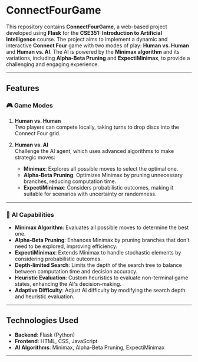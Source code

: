 # **ConnectFourGame**

This repository contains **ConnectFourGame**, a web-based project developed using **Flask** for the **CSE351: Introduction to Artificial Intelligence** course. The project aims to implement a dynamic and interactive **Connect Four** game with two modes of play: **Human vs. Human** and **Human vs. AI**. The AI is powered by the **Minimax algorithm** and its variations, including **Alpha-Beta Pruning** and **ExpectiMinimax**, to provide a challenging and engaging experience.

---

## **Features**

### 🎮 **Game Modes**
1. **Human vs. Human**  
   Two players can compete locally, taking turns to drop discs into the Connect Four grid.

2. **Human vs. AI**  
   Challenge the AI agent, which uses advanced algorithms to make strategic moves:
   - **Minimax**: Explores all possible moves to select the optimal one.
   - **Alpha-Beta Pruning**: Optimizes Minimax by pruning unnecessary branches, reducing computation time.
   - **ExpectiMinimax**: Considers probabilistic outcomes, making it suitable for scenarios with uncertainty or randomness.

---

### 🧠 **AI Capabilities**
- **Minimax Algorithm**: Evaluates all possible moves to determine the best one.
- **Alpha-Beta Pruning**: Enhances Minimax by pruning branches that don't need to be explored, improving efficiency.
- **ExpectiMinimax**: Extends Minimax to handle stochastic elements by considering probabilistic outcomes.
- **Depth-limited Search**: Limits the depth of the search tree to balance between computation time and decision accuracy.
- **Heuristic Evaluation**: Custom heuristics to evaluate non-terminal game states, enhancing the AI's decision-making.
- **Adaptive Difficulty**: Adjust AI difficulty by modifying the search depth and heuristic evaluation.

---

## **Technologies Used**
- **Backend**: Flask (Python)
- **Frontend**: HTML, CSS, JavaScript
- **AI Algorithms**: Minimax, Alpha-Beta Pruning, ExpectiMinimax
---

